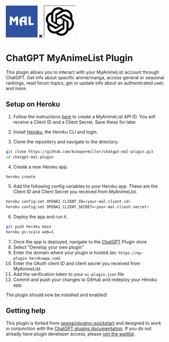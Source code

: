 <img src="https://github.com/kcoopermiller/chatgpt-mal-plugin/blob/main/app/static/img/mal-logo.png" alt="mal logo" width="100" /> ✖️ <img src="https://github.com/kcoopermiller/chatgpt-mal-plugin/blob/main/app/static/img/openai-logo.png" alt="openai logo" width="100" />

# ChatGPT MyAnimeList Plugin

This plugin allows you to interact with your MyAnimeList account through ChatGPT. Get info about specific anime/manga, access general or seasonal rankings, read forum topics, get or update info about an authenticated user, and more.

## Setup on Heroku

1. Follow the instructions [here](https://myanimelist.net/forum/?topicid=1973141) to create a MyAnimeList API ID.
   You will receive a Client ID and a Client Secret. Save these for later.

2. Install [Heroku](https://devcenter.heroku.com/articles/getting-started-with-python#set-up), the Heroku CLI and login.

3. Clone the repository and navigate to the directory.

```bash
git clone https://github.com/kcoopermiller/chatgpt-mal-plugin.git
cd chatgpt-mal-plugin
```

4. Create a new Heroku app.

```bash
heroku create
```

5. Add the following config variables to your Heroku app. These are the Client ID and Client Secret you received from MyAnimeList.

```bash
heroku config:set OPENAI_CLIENT_ID=<your-mal-client-id>
heroku config:set OPENAI_CLIENT_SECRET=<your-mal-client-secret>
```

6. Deploy the app and run it.

```bash
git push heroku main
heroku ps:scale web=1
```

7. Once the app is deployed, navigate to the [ChatGPT](https://chat.openai.com/) Plugin store
8. Select "Develop your own plugin"
9. Enter the domain where your plugin is hosted (ex: `https://my-plugin.herokuapp.com`)
10. Enter the OAuth client ID and client secret you received from MyAnimeList.
11. Add the verification token to your `ai-plugin.json` file
12. Commit and push your changes to GitHub and redeploy your Heroku app.

The plugin should now be installed and enabled!

## Getting help

This plugin is forked from [openai/plugins-quickstart](https://github.com/openai/plugins-quickstart) and designed to work in conjunction with the
[ChatGPT plugins documentation](https://platform.openai.com/docs/plugins). If you do not already have plugin developer access, please [join the waitlist](https://openai.com/waitlist/plugins).
